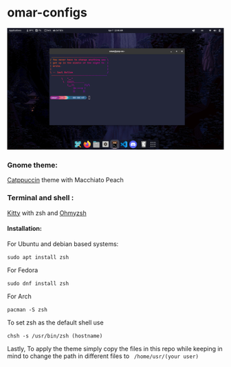 # omar-configs


![screen](resources/screen.png) 


### Gnome theme:
[Catppuccin](https://github.com/catppuccin/catppuccin) theme with Macchiato Peach

### Terminal and shell :
[Kitty](https://github.com/kovidgoyal/kitty) with zsh and [Ohmyzsh](https://ohmyz.sh/)

#### Installation:

For Ubuntu and debian based systems:
```
sudo apt install zsh
```

For Fedora
```
sudo dnf install zsh
```

For Arch
```
pacman -S zsh
```

To set zsh as the default shell use 
```
chsh -s /usr/bin/zsh (hostname)
```

Lastly, To apply the theme simply copy the files in this repo while keeping in mind to change the path in different files to ```
/home/usr/(your user)``` 